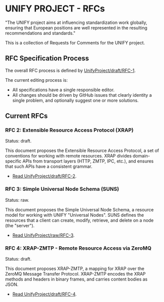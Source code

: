 # UNIFY PROJECT - RFCs

"The UNIFY project aims at influencing standardization work globally, ensuring that European positions are well represented in the resulting recommendations and standards."

This is a collection of Requests for Comments for the UNIFY project.

## RFC Specification Process

The overall RFC process is defined by [UnifyProject/draft/RFC-1](https://github.com/UnifyProject/RFC/blob/master/draft/rfc-1.md).

The current editing process is:

* All specifications have a single responsible editor.
* All changes should be driven by GitHub issues that clearly identity a single problem, and optionally suggest one or more solutions.

## Current RFCs

### RFC 2: Extensible Resource Access Protocol (XRAP)

Status: draft.

This document proposes the Extensible Resource Access Protocol, a set of conventions for working with remote resources. XRAP divides domain-specific APIs from transport layers (HTTP, ZMTP, IPC, etc.), and ensures that such APIs have a consistent grammar.

* [Read UnifyProject/draft/RFC-2](https://github.com/UnifyProject/RFC/blob/master/draft/rfc-2.md).

### RFC 3: Simple Universal Node Schema (SUNS)

Status: raw.

This document proposes the Simple Universal Node Schema, a resource model for working with UNIFY "Universal Nodes". SUNS defines the resources that a client can create, modify, retrieve, and delete on a node (the "server").

* [Read UnifyProject/raw/RFC-3](https://github.com/UnifyProject/RFC/blob/master/raw/rfc-3.md).

### RFC 4: XRAP-ZMTP - Remote Resource Access via ZeroMQ

Status: draft.

This document proposes XRAP-ZMTP, a mapping for XRAP over the ZeroMQ Message Transfer Protocol. XRAP-ZMTP encodes the XRAP methods and headers in binary frames, and carries content bodies as JSON.

* [Read UnifyProject/draft/RFC-4](https://github.com/UnifyProject/RFC/blob/master/draft/rfc-4.md).

